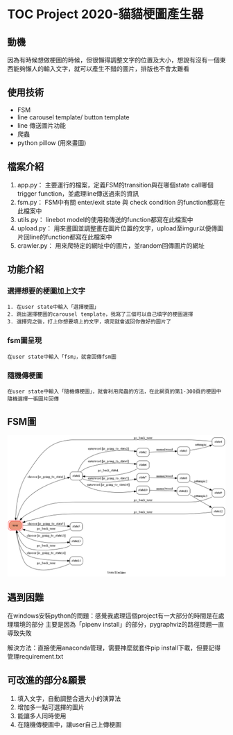 # TOC Project 2020-貓貓梗圖產生器

## 動機
因為有時候想做梗圖的時候，但很懶得調整文字的位置及大小，想說有沒有一個東西能夠懶人的輸入文字，就可以產生不錯的圖片，排版也不會太難看

## 使用技術
* FSM
* line carousel template/ button template
* line 傳送圖片功能
* 爬蟲
* python pillow (用來畫圖)

## 檔案介紹
1. app.py： 主要運行的檔案，定義FSM的transition與在哪個state call哪個trigger function，並處理line傳送過來的資訊
2. fsm.py： FSM中有關 enter/exit state 與 check condition 的function都寫在此檔案中
3. utils.py： linebot model的使用和傳送的function都寫在此檔案中
4. upload.py： 用來畫圖並調整畫在圖片位置的文字，upload至imgur以便傳圖片回line的function都寫在此檔案中
5. crawler.py： 用來爬特定的網址中的圖片，並random回傳圖片的網址

## 功能介紹
### 選擇想要的梗圖加上文字
    1. 在user state中輸入「選擇梗圖」
    2. 跳出選擇梗圖的carousel template，我寫了三個可以自己填字的梗圖選擇
    3. 選擇完之後，打上你想要填上的文字，填完就會返回你做好的圖片了

### fsm圖呈現
	在user state中輸入「fsm」，就會回傳fsm圖

### 隨機傳梗圖
	在user state中輸入「隨機傳梗圖」，就會利用爬蟲的方法，在此網頁的第1-300頁的梗圖中隨機選擇一張圖片回傳

## FSM圖
![image](fsm.png)

## 遇到困難
在windows安裝python的問題：感覺我處理這個project有一大部分的時間是在處理環境的部分
主要是因為「pipenv install」的部分，pygraphviz的路徑問題一直導致失敗

解決方法：直接使用anaconda管理，需要神麼就套件pip install下載，但要記得管理requirement.txt

## 可改進的部分&願景
1. 填入文字，自動調整合適大小的演算法
2. 增加多一點可選擇的圖片
3. 能讓多人同時使用
4. 在隨機傳梗圖中，讓user自己上傳梗圖
